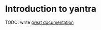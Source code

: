 # Introduction to yantra

TODO: write [great documentation](http://jacobian.org/writing/great-documentation/what-to-write/)
